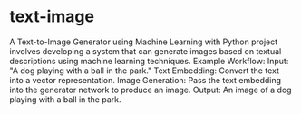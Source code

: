 # text-image
A Text-to-Image Generator using Machine Learning with Python project involves developing a system that can generate images based on textual descriptions using machine learning techniques.
Example Workflow:
Input: "A dog playing with a ball in the park."
Text Embedding: Convert the text into a vector representation.
Image Generation: Pass the text embedding into the generator network to produce an image.
Output: An image of a dog playing with a ball in the park.
   
